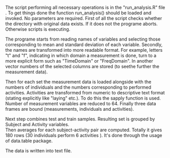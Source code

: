 The script performing all necessary operations is in the "run_analysis.R" file . To get things done the function run_analysis() should be loaded and invoked. No parameters are required.
First of all the script checks whether the directory with original data exists. If it does not the programe aborts. Otherwise scripts is executing.

The programe starts from reading names of variables and selecting those corresponding to mean and standard deviation of each variable. Secondly, the names are transformed into more readable format. For example, letters "t" and "f", indicating in which domain a measurement is done, turn to a more explicit form such as  "TimeDomain" or "FreqDomain". In another vector numbers of the selected columns  are stored (to seethe further the measurement data).  Then for each set the measurement data is loaded alongside with the numbers of individuals and the numbers corresponding to performed activities.  Activities are transformed from numeric to descriptive text format (stating explicitly like "laying" etc.). To do this the sapply function is used. Number of measurement variables are reduced to 64. Finally three data frames are bound (measurements, individuals and activities).
Next step combines test and train samples. Resulting set is grouped by Subject and Activity variables.  Then averages for each subject-activity pair are computed. Totally it gives 180 rows (30 individuals perform 6 activities ). It's done through the usage of data.table package.The data is written into text file.